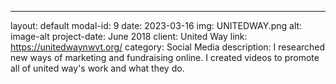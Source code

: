 ---
layout: default
modal-id: 9
date: 2023-03-16
img: UNITEDWAY.png
alt: image-alt
project-date: June 2018
client: United Way
link: https://unitedwaynwvt.org/
category: Social Media
description: I researched new ways of marketing and fundraising online. I created videos to promote all of united way's work and what they do.
